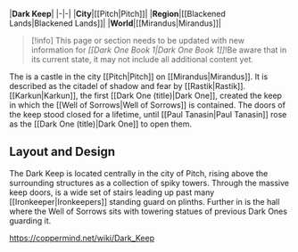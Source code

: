 |**Dark Keep**|
|-|-|
|**City**|[[Pitch\|Pitch]]|
|**Region**|[[Blackened Lands\|Blackened Lands]]|
|**World**|[[Mirandus\|Mirandus]]|

> [!info] This page or section needs to be updated with new information for *[[Dark One Book 1\|Dark One Book 1]]*!Be aware that in its current state, it may not include all additional content yet.

The  is a castle in the city [[Pitch\|Pitch]] on [[Mirandus\|Mirandus]]. It is described as the citadel of shadow and fear by [[Rastik\|Rastik]]. [[Karkun\|Karkun]], the first [[Dark One (title)\|Dark One]], created the keep in which the [[Well of Sorrows\|Well of Sorrows]] is contained. The doors of the keep stood closed for a lifetime, until [[Paul Tanasin\|Paul Tanasin]] rose as the [[Dark One (title)\|Dark One]] to open them.

## Layout and Design
The Dark Keep is located centrally in the city of Pitch, rising above the surrounding structures as a collection of spiky towers. Through the massive keep doors, is a wide set of stairs leading up past many [[Ironkeeper\|Ironkeepers]] standing guard on plinths. Further in is the hall where the Well of Sorrows sits with towering statues of previous Dark Ones guarding it.



https://coppermind.net/wiki/Dark_Keep